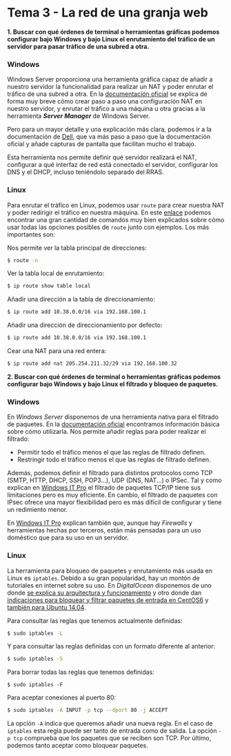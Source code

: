 # Tema 3 - La red de una granja web

__1. Buscar con qué órdenes de terminal o herramientas gráficas podemos configurar bajo Windows y bajo Linux el enrutamiento del tráfico de un servidor para pasar tráfico de una subred a otra.__

### Windows

Windows Server proporciona una herramienta gráfica capaz de añadir a nuestro servidor la funcionalidad para realizar un NAT y poder enrutar el tráfico de una subred a otra. En la [documentación oficial](https://technet.microsoft.com/en-us/library/cc770798(v=ws.10).aspx) se explica de forma muy breve cómo crear paso a paso una configuración NAT en nuestro servidor, y enrutar el tráfico a una máquina u otra gracias a la herramienta ___Server Manager___ de Windows Server.

Pero para un mayor detalle y una explicación más clara, podemos ir a la documentación de [Dell](http://www.dell.com/support/article/us/en/19/HOW10169/configuring-windows-server-2012-r2-as-a-router?lang=EN), que va más paso a paso que la documentación oficial y añade capturas de pantalla que facilitan mucho el trabajo.

Esta herramienta nos permite definir qué servidor realizará el NAT, configurar a qué interfaz de red está conectado el servidor, configurar los DNS y el DHCP, incluso teniéndolo separado del RRAS.

### Linux

Para enrutar el tráfico en Linux, podemos usar `route` para crear nuestra NAT y poder redirigir el tráfico en nuestra máquina. En este [enlace](http://linux-ip.net/html/tools-ip-route.html) podemos encontrar una gran cantidad de comandos muy bien explicados sobre cómo usar todas las opciones posibles de `route` junto con ejemplos. Los más importantes son:

Nos permite ver la tabla principal de direcciones:

```bash
$ route -n
```
Ver la tabla local de enrutamiento:

```bash
$ ip route show table local
```
Añadir una dirección a la tabla de direccionamiento:

```bash
$ ip route add 10.38.0.0/16 via 192.168.100.1
```

Añadir una dirección de direccionamiento por defecto:

```bash
$ ip route add 10.38.0.0/16 via 192.168.100.1
```

Cear una NAT para una red entera:

```bash
$ ip route add nat 205.254.211.32/29 via 192.168.100.32
```
__2. Buscar con qué órdenes de terminal o herramientas gráficas podemos configurar bajo Windows y bajo Linux el filtrado y bloqueo de paquetes.__

### Windows

En _Windows Server_ disponemos de una herramienta nativa para el filtrado de paquetes. En la [documentación oficial](https://technet.microsoft.com/en-us/library/cc732746(v=ws.10).aspx) encontramos información básica sobre cómo utilizarla. Nos permite añadir reglas para poder realizar el filtrado:

* Permitir todo el tráfico menos el que las reglas de filtrado definen.
* Restringir todo el tráfico menos el que las reglas de filtrado definen.

Además, podemos definir el filtrado para distintos protocolos como TCP (SMTP, HTTP, DHCP, SSH, POP3...), UDP (DNS, NAT...) o IPSec. Tal y como explican en [Windows IT Pro](http://windowsitpro.com/security/packet-filtering-and-windows) el filtrado de paquetes TCP/IP tiene sus limitaciones pero es muy eficiente. En cambio, el filtrado de paquetes con IPsec ofrece una mayor flexibilidad pero es más difícil de configurar y tiene un redimiento menor.

En [Windows IT Pro](http://windowsitpro.com/security/packet-filtering-and-windows) explican también que, aunque hay _Firewalls_ y herramientas hechas por terceros, están más pensadas para un uso doméstico que para su uso en un servidor.

### Linux

La herramienta para bloqueo de paquetes y enrutamiento más usada en Linux es `iptables`. Debido a su gran popularidad, hay un montón de tutoriales en internet sobre su uso. En _DigitalOcean_ disponemos de uno donde [se explica su arquitectura y funcionamiento](https://www.digitalocean.com/community/tutorials/a-deep-dive-into-iptables-and-netfilter-architecture) y otro donde dan [indicaciones para bloquear y filtrar paquetes de entrada en CentOS6](https://www.digitalocean.com/community/tutorials/how-to-set-up-a-basic-iptables-firewall-on-centos-6) y [también para Ubuntu 14.04](https://www.digitalocean.com/community/tutorials/how-to-set-up-a-firewall-using-iptables-on-ubuntu-14-04).

Para consultar las reglas que tenemos actualmente definidas:

```bash
$ sudo iptables -L
```

Y para consultar las reglas definidas con un formato diferente al anterior:

```bash
$ sudo iptables -S
```

Para borrar todas las reglas que tenemos definidas:

```
$ sudo iptables -F
```

Para aceptar conexiones al puerto 80:

```bash
$ sudo iptables -A INPUT -p tcp --dport 80 -j ACCEPT
```

La opción `-A` indica que queremos añadir una nueva regla. En el caso de `iptables` esta regla puede ser tanto de entrada como de salida. La opción `-p tcp` comprueba que los paquetes que se reciben son TCP. Por último, podemos tanto aceptar como bloquear paquetes.
